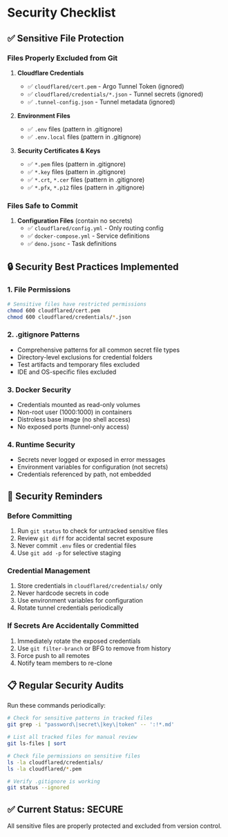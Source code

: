 # Security Checklist

## ✅ Sensitive File Protection

### Files Properly Excluded from Git

1. **Cloudflare Credentials**
   - ✅ `cloudflared/cert.pem` - Argo Tunnel Token (ignored)
   - ✅ `cloudflared/credentials/*.json` - Tunnel secrets (ignored)
   - ✅ `.tunnel-config.json` - Tunnel metadata (ignored)

2. **Environment Files**
   - ✅ `.env` files (pattern in .gitignore)
   - ✅ `.env.local` files (pattern in .gitignore)

3. **Security Certificates & Keys**
   - ✅ `*.pem` files (pattern in .gitignore)
   - ✅ `*.key` files (pattern in .gitignore)
   - ✅ `*.crt`, `*.cer` files (pattern in .gitignore)
   - ✅ `*.pfx`, `*.p12` files (pattern in .gitignore)

### Files Safe to Commit

1. **Configuration Files** (contain no secrets)
   - ✅ `cloudflared/config.yml` - Only routing config
   - ✅ `docker-compose.yml` - Service definitions
   - ✅ `deno.jsonc` - Task definitions

## 🔒 Security Best Practices Implemented

### 1. File Permissions
```bash
# Sensitive files have restricted permissions
chmod 600 cloudflared/cert.pem
chmod 600 cloudflared/credentials/*.json
```

### 2. .gitignore Patterns
- Comprehensive patterns for all common secret file types
- Directory-level exclusions for credential folders
- Test artifacts and temporary files excluded
- IDE and OS-specific files excluded

### 3. Docker Security
- Credentials mounted as read-only volumes
- Non-root user (1000:1000) in containers
- Distroless base image (no shell access)
- No exposed ports (tunnel-only access)

### 4. Runtime Security
- Secrets never logged or exposed in error messages
- Environment variables for configuration (not secrets)
- Credentials referenced by path, not embedded

## 🚨 Security Reminders

### Before Committing
1. Run `git status` to check for untracked sensitive files
2. Review `git diff` for accidental secret exposure
3. Never commit `.env` files or credential files
4. Use `git add -p` for selective staging

### Credential Management
1. Store credentials in `cloudflared/credentials/` only
2. Never hardcode secrets in code
3. Use environment variables for configuration
4. Rotate tunnel credentials periodically

### If Secrets Are Accidentally Committed
1. Immediately rotate the exposed credentials
2. Use `git filter-branch` or BFG to remove from history
3. Force push to all remotes
4. Notify team members to re-clone

## 📋 Regular Security Audits

Run these commands periodically:

```bash
# Check for sensitive patterns in tracked files
git grep -i "password\|secret\|key\|token" -- ':!*.md'

# List all tracked files for manual review
git ls-files | sort

# Check file permissions on sensitive files
ls -la cloudflared/credentials/
ls -la cloudflared/*.pem

# Verify .gitignore is working
git status --ignored
```

## ✅ Current Status: SECURE

All sensitive files are properly protected and excluded from version control.